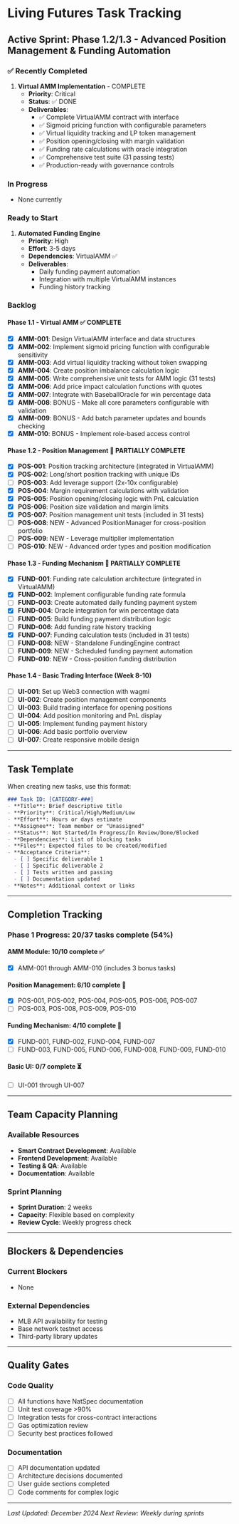 # Living Futures Task Tracking

## Active Sprint: Phase 1.2/1.3 - Advanced Position Management & Funding Automation

### ✅ Recently Completed
1. **Virtual AMM Implementation** - COMPLETE
   - **Priority**: Critical
   - **Status**: ✅ DONE
   - **Deliverables**: 
     - ✅ Complete VirtualAMM contract with interface
     - ✅ Sigmoid pricing function with configurable parameters
     - ✅ Virtual liquidity tracking and LP token management
     - ✅ Position opening/closing with margin validation
     - ✅ Funding rate calculations with oracle integration
     - ✅ Comprehensive test suite (31 passing tests)
     - ✅ Production-ready with governance controls

### In Progress  
- None currently

### Ready to Start
1. **Automated Funding Engine**
   - **Priority**: High
   - **Effort**: 3-5 days
   - **Dependencies**: VirtualAMM ✅
   - **Deliverables**:
     - Daily funding payment automation
     - Integration with multiple VirtualAMM instances
     - Funding history tracking

### Backlog

#### Phase 1.1 - Virtual AMM ✅ COMPLETE
- [x] **AMM-001**: Design VirtualAMM interface and data structures
- [x] **AMM-002**: Implement sigmoid pricing function with configurable sensitivity
- [x] **AMM-003**: Add virtual liquidity tracking without token swapping
- [x] **AMM-004**: Create position imbalance calculation logic
- [x] **AMM-005**: Write comprehensive unit tests for AMM logic (31 tests)
- [x] **AMM-006**: Add price impact calculation functions with quotes
- [x] **AMM-007**: Integrate with BaseballOracle for win percentage data
- [x] **AMM-008**: BONUS - Make all core parameters configurable with validation
- [x] **AMM-009**: BONUS - Add batch parameter updates and bounds checking
- [x] **AMM-010**: BONUS - Implement role-based access control

#### Phase 1.2 - Position Management 🚧 PARTIALLY COMPLETE  
- [x] **POS-001**: Position tracking architecture (integrated in VirtualAMM)
- [x] **POS-002**: Long/short position tracking with unique IDs
- [ ] **POS-003**: Add leverage support (2x-10x configurable)
- [x] **POS-004**: Margin requirement calculations with validation
- [x] **POS-005**: Position opening/closing logic with PnL calculation
- [x] **POS-006**: Position size validation and margin limits
- [x] **POS-007**: Position management unit tests (included in 31 tests)
- [ ] **POS-008**: NEW - Advanced PositionManager for cross-position portfolio
- [ ] **POS-009**: NEW - Leverage multiplier implementation
- [ ] **POS-010**: NEW - Advanced order types and position modification

#### Phase 1.3 - Funding Mechanism 🚧 PARTIALLY COMPLETE
- [x] **FUND-001**: Funding rate calculation architecture (integrated in VirtualAMM)
- [x] **FUND-002**: Implement configurable funding rate formula
- [ ] **FUND-003**: Create automated daily funding payment system
- [x] **FUND-004**: Oracle integration for win percentage data
- [ ] **FUND-005**: Build funding payment distribution logic
- [ ] **FUND-006**: Add funding rate history tracking
- [x] **FUND-007**: Funding calculation tests (included in 31 tests)
- [ ] **FUND-008**: NEW - Standalone FundingEngine contract
- [ ] **FUND-009**: NEW - Scheduled funding payment automation
- [ ] **FUND-010**: NEW - Cross-position funding distribution

#### Phase 1.4 - Basic Trading Interface (Week 8-10)
- [ ] **UI-001**: Set up Web3 connection with wagmi
- [ ] **UI-002**: Create position management components
- [ ] **UI-003**: Build trading interface for opening positions
- [ ] **UI-004**: Add position monitoring and PnL display
- [ ] **UI-005**: Implement funding payment history
- [ ] **UI-006**: Add basic portfolio overview
- [ ] **UI-007**: Create responsive mobile design

---

## Task Template

When creating new tasks, use this format:

```markdown
### Task ID: [CATEGORY-###]
- **Title**: Brief descriptive title
- **Priority**: Critical/High/Medium/Low
- **Effort**: Hours or days estimate
- **Assignee**: Team member or "Unassigned"
- **Status**: Not Started/In Progress/In Review/Done/Blocked
- **Dependencies**: List of blocking tasks
- **Files**: Expected files to be created/modified
- **Acceptance Criteria**: 
  - [ ] Specific deliverable 1
  - [ ] Specific deliverable 2
  - [ ] Tests written and passing
  - [ ] Documentation updated
- **Notes**: Additional context or links
```

---

## Completion Tracking

### Phase 1 Progress: 20/37 tasks complete (54%)

#### AMM Module: 10/10 complete ✅
- [x] AMM-001 through AMM-010 (includes 3 bonus tasks)

#### Position Management: 6/10 complete 🚧
- [x] POS-001, POS-002, POS-004, POS-005, POS-006, POS-007 
- [ ] POS-003, POS-008, POS-009, POS-010

#### Funding Mechanism: 4/10 complete 🚧  
- [x] FUND-001, FUND-002, FUND-004, FUND-007
- [ ] FUND-003, FUND-005, FUND-006, FUND-008, FUND-009, FUND-010

#### Basic UI: 0/7 complete ⏳
- [ ] UI-001 through UI-007

---

## Team Capacity Planning

### Available Resources
- **Smart Contract Development**: Available
- **Frontend Development**: Available  
- **Testing & QA**: Available
- **Documentation**: Available

### Sprint Planning
- **Sprint Duration**: 2 weeks
- **Capacity**: Flexible based on complexity
- **Review Cycle**: Weekly progress check

---

## Blockers & Dependencies

### Current Blockers
- None

### External Dependencies
- MLB API availability for testing
- Base network testnet access
- Third-party library updates

---

## Quality Gates

### Code Quality
- [ ] All functions have NatSpec documentation
- [ ] Unit test coverage >90%
- [ ] Integration tests for cross-contract interactions
- [ ] Gas optimization review
- [ ] Security best practices followed

### Documentation
- [ ] API documentation updated
- [ ] Architecture decisions documented
- [ ] User guide sections completed
- [ ] Code comments for complex logic

---

*Last Updated: December 2024*
*Next Review: Weekly during sprints*